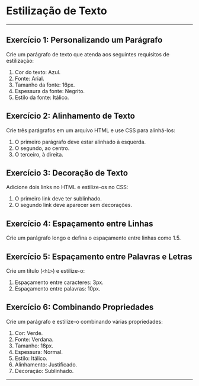 # Estilização de Texto

---

## **Exercício 1: Personalizando um Parágrafo**

Crie um parágrafo de texto que atenda aos seguintes requisitos de estilização:

1. Cor do texto: Azul.
2. Fonte: Arial.
3. Tamanho da fonte: 16px.
4. Espessura da fonte: Negrito.
5. Estilo da fonte: Itálico.

## **Exercício 2: Alinhamento de Texto**

Crie três parágrafos em um arquivo HTML e use CSS para alinhá-los:

1. O primeiro parágrafo deve estar alinhado à esquerda.
2. O segundo, ao centro.
3. O terceiro, à direita.

## **Exercício 3: Decoração de Texto**

Adicione dois links no HTML e estilize-os no CSS:

1. O primeiro link deve ter sublinhado.
2. O segundo link deve aparecer sem decorações.

## **Exercício 4: Espaçamento entre Linhas**

Crie um parágrafo longo e defina o espaçamento entre linhas como 1.5.

## **Exercício 5: Espaçamento entre Palavras e Letras**

Crie um título (`<h1>`) e estilize-o:

1. Espaçamento entre caracteres: 3px.
2. Espaçamento entre palavras: 10px.

## **Exercício 6: Combinando Propriedades**

Crie um parágrafo e estilize-o combinando várias propriedades:

1. Cor: Verde.
2. Fonte: Verdana.
3. Tamanho: 18px.
4. Espessura: Normal.
5. Estilo: Itálico.
6. Alinhamento: Justificado.
7. Decoração: Sublinhado.

---
